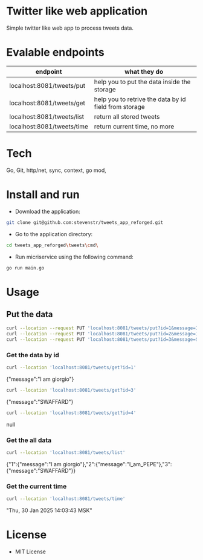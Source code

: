 # Twitter like web application

Simple twitter like web app to process tweets data.

# Evalable endpoints

| endpoint | what they do |
| ------ | ------ |
| localhost:8081/tweets/put | help you to put the data inside the storage |
| localhost:8081/tweets/get | help you to retrive the data by id field from storage |
| localhost:8081/tweets/list | return all stored tweets |
| localhost:8081/tweets/time | return current time, no more |


# Tech
Go, Git, http/net, sync, context, go mod, 

# Install and run

- Download the application: 
```sh
git clone git@github.com:stevenstr/tweets_app_reforged.git
```
- Go to the application directory:
```sh
cd tweets_app_reforged\tweets\cmd\
```
- Run micriservice using the following command:
```sh
go run main.go
```



# Usage
## Put the data
 ```sh
curl --location --request PUT 'localhost:8081/tweets/put?id=1&message=I_am_giorgio'
curl --location --request PUT 'localhost:8081/tweets/put?id=2&message=I_am_PEPE'
curl --location --request PUT 'localhost:8081/tweets/put?id=3&message=SWAFFARD' 
```

### Get the data by id
```sh
curl --location 'localhost:8081/tweets/get?id=1'
```
{"message":"I am giorgio"}
```sh
curl --location 'localhost:8081/tweets/get?id=3'
```
{"message":"SWAFFARD"}

```sh
curl --location 'localhost:8081/tweets/get?id=4'
```
null

### Get the all data 
```sh
curl --location 'localhost:8081/tweets/list'
```
{"1":{"message":"I am giorgio"},"2":{"message":"I_am_PEPE"},"3":{"message":"SWAFFARD"}}

### Get the current time
```sh
curl --location 'localhost:8081/tweets/time'
```
"Thu, 30 Jan 2025 14:03:43 MSK"

# License
- MIT License